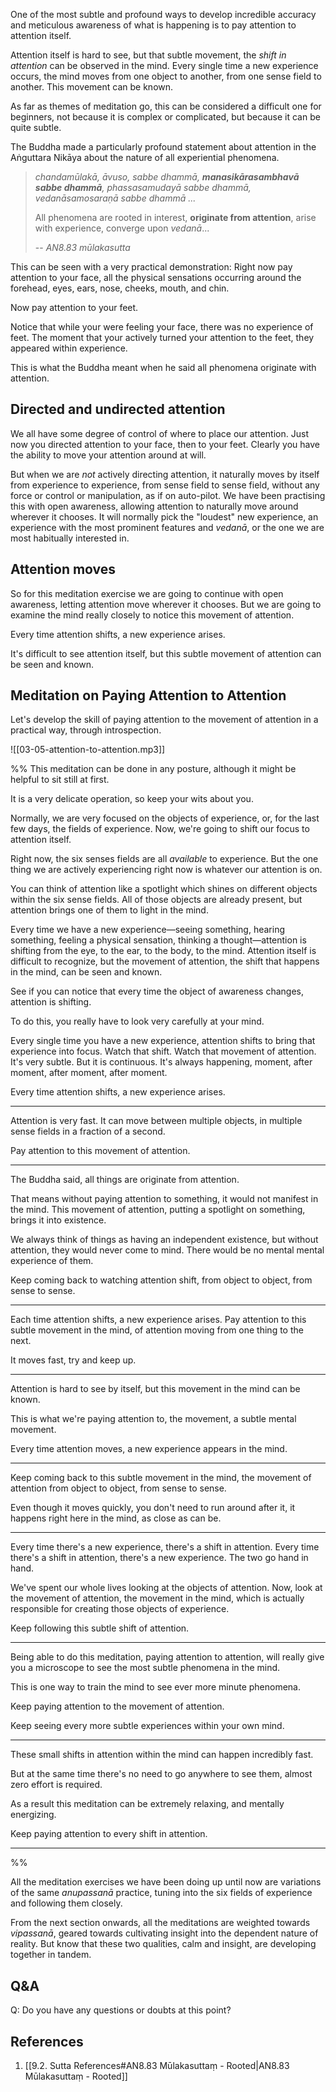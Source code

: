 
One of the most subtle and profound ways to develop incredible accuracy and meticulous awareness of what is happening is to pay attention to attention itself. 

Attention itself is hard to see, but that subtle movement, the *shift in attention* can be observed in the mind. Every single time a new experience occurs, the mind moves from one object to another, from one sense field to another. This movement can be known. 

As far as themes of meditation go, this can be considered a difficult one for beginners, not because it is complex or complicated, but because it can be quite subtle. 

The Buddha made a particularly profound statement about attention in the Aṅguttara Nikāya about the nature of all experiential phenomena.

> *chandamūlakā, āvuso, sabbe dhammā, **manasikārasambhavā sabbe dhammā**, phassasamudayā sabbe dhammā, vedanāsamosaraṇā sabbe dhammā ...*
> 
> All phenomena are rooted in interest, **originate from attention**, arise with experience, converge upon *vedanā*...
> 
> -- *AN8.83 mūlakasutta*

This can be seen with a very practical demonstration: Right now pay attention to your face, all the physical sensations occurring around the forehead, eyes, ears, nose, cheeks, mouth, and chin. 

Now pay attention to your feet. 

Notice that while your were feeling your face, there was no experience of feet. The moment that your actively turned your attention to the feet, they appeared within experience. 

This is what the Buddha meant when he said all phenomena originate with attention. 

## Directed and undirected attention 

We all have some degree of control of where to place our attention. Just now you directed attention to your face, then to your feet. Clearly you have the ability to move your attention around at will. 

But when we are *not* actively directing attention, it naturally moves by itself from experience to experience, from sense field to sense field, without any force or control or manipulation, as if on auto-pilot. We have been practising this with open awareness, allowing attention to naturally move around wherever it chooses. It will normally pick the "loudest" new experience, an experience with the most prominent features and *vedanā*, or the one we are most habitually interested in. 

## Attention moves

So for this meditation exercise we are going to continue with open awareness, letting attention move wherever it chooses. But we are going to examine the mind really closely to notice this movement of attention. 

Every time attention shifts, a new experience arises. 

It's difficult to see attention itself, but this subtle movement of attention can be seen and known.

## Meditation on Paying Attention to Attention

Let's develop the skill of paying attention to the movement of attention in a practical way, through introspection. 

![[03-05-attention-to-attention.mp3]]

%%
This meditation can be done in any posture, although it might be helpful to sit still at first.

It is a very delicate operation, so keep your wits about you. 

Normally, we are very focused on the objects of experience, or, for the last few days, the fields of experience. Now, we're going to shift our focus to attention itself. 

Right now, the six senses fields are all *available* to experience. But the one thing we are actively experiencing right now is whatever our attention is on. 

You can think of attention like a spotlight which shines on different objects within the six sense fields. All of those objects are already present, but attention brings one of them to light in the mind. 

Every time we have a new experience—seeing something, hearing something, feeling a physical sensation, thinking a thought—attention is shifting from the eye, to the ear, to the body, to the mind. Attention itself is difficult to recognize, but the movement of attention, the shift that happens in the mind, can be seen and known. 

See if you can notice that every time the object of awareness changes, attention is shifting.

To do this, you really have to look very carefully at your mind.

Every single time you have a new experience, attention shifts to bring that experience into focus. Watch that shift. Watch that movement of attention. It's very subtle. But it is continuous. It's always happening, moment, after moment, after moment, after moment. 

Every time attention shifts, a new experience arises. 

---

Attention is very fast. It can move between multiple objects, in multiple sense fields in a fraction of a second. 

Pay attention to this movement of attention. 

---

The Buddha said, all things are originate from attention. 

That means without paying attention to something, it would not manifest in the mind. This movement of attention, putting a spotlight on something, brings it into existence. 

We always think of things as having an independent existence, but without attention, they would never come to mind. There would be no mental mental experience of them. 

Keep coming back to watching attention shift, from object to object, from sense to sense. 

---
Each time attention shifts, a new experience arises. Pay attention to this subtle movement in the mind, of attention moving from one thing to the next. 

It moves fast, try and keep up. 

---

Attention is hard to see by itself, but this movement in the mind can be known. 

This is what we're paying attention to, the movement, a subtle mental movement.

Every time attention moves, a new experience appears in the mind. 

---

Keep coming back to this subtle movement in the mind, the movement of attention from object to object, from sense to sense. 

Even though it moves quickly, you don't need to run around after it, it happens right here in the mind, as close as can be. 

---

Every time there's a new experience, there's a shift in attention. Every time there's a shift in attention, there's a new experience. The two go hand in hand. 

We've spent our whole lives looking at the objects of attention. Now, look at the movement of attention, the movement in the mind, which is actually responsible for creating those objects of experience. 

Keep following this subtle shift of attention.


---

Being able to do this meditation, paying attention to attention, will really give you a microscope to see the most subtle phenomena in the mind. 

This is one way to train the mind to see ever more minute phenomena.

Keep paying attention to the movement of attention. 

Keep seeing every more subtle experiences within your own mind.

---
These small shifts in attention within the mind can happen incredibly fast. 

But at the same time there's no need to go anywhere to see them, almost zero effort is required. 

As a result this meditation can be extremely relaxing, and mentally energizing.

Keep paying attention to every shift in attention. 

---
%%

All the meditation exercises we have been doing up until now are variations of the same *anupassanā* practice, tuning into the six fields of experience and following them closely. 

From the next section onwards, all the meditations are weighted towards *vipassanā*, geared towards cultivating insight into the dependent nature of reality. But know that these two qualities, calm and insight, are developing together in tandem.

## Q&A

Q: Do you have any questions or doubts at this point?
## References
1. [[9.2. Sutta References#AN8.83 Mūlakasuttaṃ - Rooted|AN8.83 Mūlakasuttaṃ - Rooted]]
